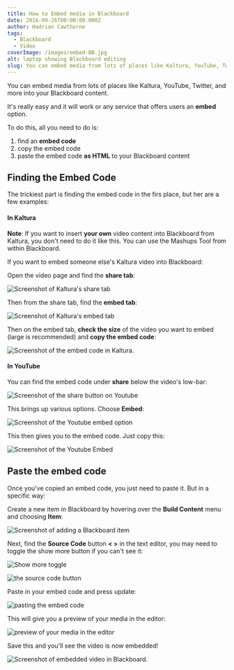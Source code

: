 ```yaml
---
title: How to Embed media in Blackboard
date: 2016-09-26T00:00:00.000Z
author: Hadrian Cawthorne
tags:
  - Blackboard
  - Video
coverImage: /images/embed-BB.jpg
alt: laptop showing Blackboard editing
slug: You can embed media from lots of places like Kaltura, YouTube, Twitter, and more into your Blackboard content.
---
```


You can embed media from lots of places like Kaltura, YouTube, Twitter, and more into your Blackboard content.

It's really easy and it will work or any service that offers users an **embed** option.

To do this, all you need to do is:

1. find an **embed code**
2. copy the embed code
3. paste the embed code **as HTML** to your Blackboard content

## Finding the Embed Code

The trickiest part is finding the embed code in the firs place, but her are a few examples:

#### In Kaltura

**Note**: If you want to insert **your own** video content into Blackboard from Kaltura, you don't need to do it like this. You can use the Mashups Tool from within Blackboard.

If you want to embed someone else's Kaltura video into Blackboard:

Open the video page and find the **share tab**:

![Screenshot of Kaltura's share tab](/images/kt-share.png)

Then from the share tab, find the **embed tab**:

![Screenshot of Kaltura's embed tab](/images/kt-embed-tab.png)

Then on the embed tab, **check the size** of the video you want to embed (large is recommended) and **copy the embed code**:

![Screenshot of the embed code in Kaltura.](/images/kt-embed.png)

#### In **YouTube**

You can find the embed code under **share** below the video's low-bar:

![Screenshot of the share button on Youtube](/images/share-button-YT.png)

This brings up various options. Choose **Embed**:

![Screenshot of the Youtube embed option](/images/embed-option-YT.png)

This then gives you to the embed code. Just copy this:

![Screenshot of the Youtube Embed](/images/copy-embed-YT-1024x358.png)

## Paste the embed code

Once you've copied an embed code, you just need to paste it. But in a specific way:

Create a new item in Blackboard by hovering over the **Build Content** menu and choosing **Item**:

![Screenshot of adding a Blackboard item](/images/add-item.png)

Next, find the **Source Code** button **< >** in the text editor, you may need to toggle the show more button if you can't see it:

![Show more toggle](/images/2020-11-11-14_37_30-Content.png)


![the source code button](/images/2020-11-11-14_39_35-Content.png)

Paste in your embed code and press update:

![pasting the embed code](/images/2020-11-11-14_41_46-Content-1024x563.png)

This will give you a preview of your media in the editor:

![preview of your media in the editor](/images/2020-11-11-14_50_37-Content-1024x801.png)

Save this and you'll see the video is now embedded!

![Screenshot of embedded video in Blackboard.](/images/2020-08-13-16_17_27-Content.png)
